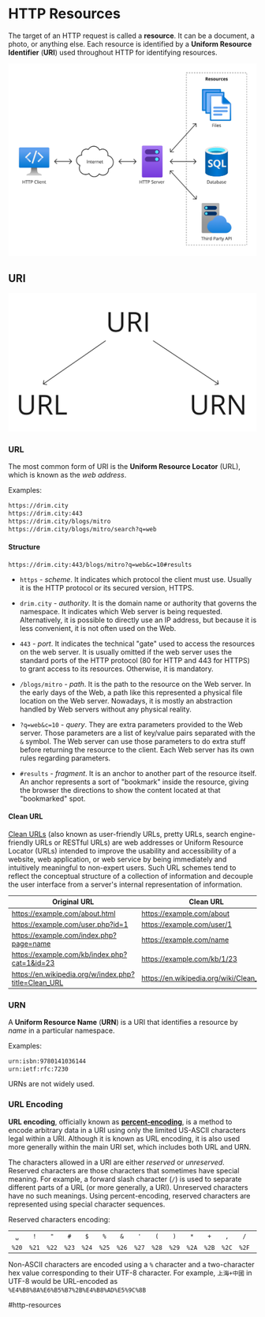 # HTTP Resources

The target of an HTTP request is called a __resource__. It can be a document, a photo, or anything else. Each resource is identified by a __Uniform Resource Identifier__ (__URI__) used throughout HTTP for identifying resources.

![HTTP Resources](_images/resources.png)

## URI

![URI](_images/uri.png)

### URL

The most common form of URI is the __Uniform Resource Locator__ (URL), which is known as the _web address_.

Examples:

```
https://drim.city
https://drim.city:443
https://drim.city/blogs/mitro
https://drim.city/blogs/mitro/search?q=web
```

#### Structure

```
https://drim.city:443/blogs/mitro?q=web&c=10#results
```

* `https` - _scheme_. It indicates which protocol the client must use. Usually it is the HTTP protocol or its secured version, HTTPS.

* `drim.city` - _authority_. It is the domain name or authority that governs the namespace. It indicates which Web server is being requested. Alternatively, it is possible to directly use an IP address, but because it is less convenient, it is not often used on the Web.

* `443` - _port_. It indicates the technical "gate" used to access the resources on the web server. It is usually omitted if the web server uses the standard ports of the HTTP protocol (80 for HTTP and 443 for HTTPS) to grant access to its resources. Otherwise, it is mandatory.

* `/blogs/mitro` - _path_. It is the path to the resource on the Web server. In the early days of the Web, a path like this represented a physical file location on the Web server. Nowadays, it is mostly an abstraction handled by Web servers without any physical reality.

* `?q=web&c=10` - _query_. They are extra parameters provided to the Web server. Those parameters are a list of key/value pairs separated with the `&` symbol. The Web server can use those parameters to do extra stuff before returning the resource to the client. Each Web server has its own rules regarding parameters.

* `#results` - _fragment_. It is an anchor to another part of the resource itself. An anchor represents a sort of "bookmark" inside the resource, giving the browser the directions to show the content located at that "bookmarked" spot.

#### Clean URL

[Clean URLs](https://en.wikipedia.org/wiki/Clean_URL) (also known as user-friendly URLs, pretty URLs, search engine-friendly URLs or RESTful URLs) are web addresses or Uniform Resource Locator (URLs) intended to improve the usability and accessibility of a website, web application, or web service by being immediately and intuitively meaningful to non-expert users. Such URL schemes tend to reflect the conceptual structure of a collection of information and decouple the user interface from a server's internal representation of information.

| Original URL                                         | Clean URL                               |
|------------------------------------------------------|-----------------------------------------|
| https://example.com/about.html                       | https://example.com/about               |
| https://example.com/user.php?id=1                    | https://example.com/user/1              |
| https://example.com/index.php?page=name              | https://example.com/name                |
| https://example.com/kb/index.php?cat=1&id=23         | https://example.com/kb/1/23             |
| https://en.wikipedia.org/w/index.php?title=Clean_URL | https://en.wikipedia.org/wiki/Clean_URL |

### URN

A __Uniform Resource Name__ (__URN__) is a URI that identifies a resource by _name_ in a particular namespace.

Examples:

```
urn:isbn:9780141036144
urn:ietf:rfc:7230
```

URNs are not widely used.

### URL Encoding

__URL encoding__, officially known as [__percent-encoding__](https://en.wikipedia.org/wiki/Percent-encoding), is a method to encode arbitrary data in a URI using only the limited US-ASCII characters legal within a URI. Although it is known as URL encoding, it is also used more generally within the main URI set, which includes both URL and URN.

The characters allowed in a URI are either _reserved_ or _unreserved_. Reserved characters are those characters that sometimes have special meaning. For example, a forward slash character (`/`) is used to separate different parts of a URL (or more generally, a URI). Unreserved characters have no such meanings. Using percent-encoding, reserved characters are represented using special character sequences.

Reserved characters encoding:

|     |     |     |     |     |     |     |     |     |     |     |     |     |     |     |     |     |     |     |     |     |     |
|:---:|:---:|:---:|:---:|:---:|:---:|:---:|:---:|:---:|:---:|:---:|:---:|:---:|:---:|:---:|:---:|:---:|:---:|:---:|:---:|:---:|:---:|
| `␣` | `!` | `"` | `#` | `$` | `%` | `&` | `'` | `(` | `)` | `*` | `+` | `,` | `/` | `:` | `;` | `=` | `?` | `@` | `[` | `]` | `\|`|
|`%20`|`%21`|`%22`|`%23`|`%24`|`%25`|`%26`|`%27`|`%28`|`%29`|`%2A`|`%2B`|`%2C`|`%2F`|`%3A`|`%3B`|`%3D`|`%3F`|`%40`|`%5B`|`%5D`|`%7C`|

Non-ASCII characters are encoded using a `%` character and a two-character hex value corresponding to their UTF-8 character. For example, `上海+中國` in UTF-8 would be URL-encoded as `%E4%B8%8A%E6%B5%B7%2B%E4%B8%AD%E5%9C%8B`

#http-resources
